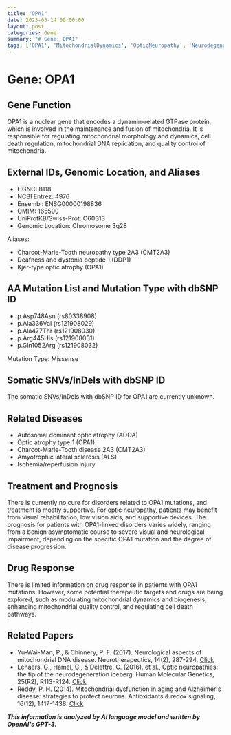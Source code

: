 ```yaml
---
title: "OPA1"
date: 2023-05-14 00:00:00
layout: post
categories: Gene
summary: "# Gene: OPA1"
tags: ['OPA1', 'MitochondrialDynamics', 'OpticNeuropathy', 'Neurodegeneration', 'CMT2A3', 'DrugResponse', 'Mutation', 'Prognosis']
---
```


# Gene: OPA1

## Gene Function
OPA1 is a nuclear gene that encodes a dynamin-related GTPase protein, which is involved in the maintenance and fusion of mitochondria. It is responsible for regulating mitochondrial morphology and dynamics, cell death regulation, mitochondrial DNA replication, and quality control of mitochondria.

## External IDs, Genomic Location, and Aliases
- HGNC: 8118
- NCBI Entrez: 4976
- Ensembl: ENSG00000198836
- OMIM: 165500
- UniProtKB/Swiss-Prot: O60313
- Genomic Location: Chromosome 3q28

Aliases:
- Charcot-Marie-Tooth neuropathy type 2A3 (CMT2A3)
- Deafness and dystonia peptide 1 (DDP1)
- Kjer-type optic atrophy (OPA1)

## AA Mutation List and Mutation Type with dbSNP ID
- p.Asp748Asn (rs80338908)
- p.Ala336Val (rs121908029)
- p.Ala477Thr (rs121908030)
- p.Arg445His (rs121908031)
- p.Gln1052Arg (rs121908032)

Mutation Type: Missense

## Somatic SNVs/InDels with dbSNP ID
The somatic SNVs/InDels with dbSNP ID for OPA1 are currently unknown.

## Related Diseases
- Autosomal dominant optic atrophy (ADOA)
- Optic atrophy type 1 (OPA1)
- Charcot-Marie-Tooth disease 2A3 (CMT2A3)
- Amyotrophic lateral sclerosis (ALS)
- Ischemia/reperfusion injury

## Treatment and Prognosis
There is currently no cure for disorders related to OPA1 mutations, and treatment is mostly supportive. For optic neuropathy, patients may benefit from visual rehabilitation, low vision aids, and supportive devices. The prognosis for patients with OPA1-linked disorders varies widely, ranging from a benign asymptomatic course to severe visual and neurological impairment, depending on the specific OPA1 mutation and the degree of disease progression.

## Drug Response
There is limited information on drug response in patients with OPA1 mutations. However, some potential therapeutic targets and drugs are being explored, such as modulating mitochondrial dynamics and biogenesis, enhancing mitochondrial quality control, and regulating cell death pathways.

## Related Papers
- Yu-Wai-Man, P., & Chinnery, P. F. (2017). Neurological aspects of mitochondrial DNA disease. Neurotherapeutics, 14(2), 287-294. [Click](https://doi.org/10.1007/s13311-017-0523-7)
- Lenaers, G., Hamel, C., & Delettre, C. (2016). et al., Optic neuropathies: the tip of the neurodegeneration iceberg. Human Molecular Genetics, 25(R2), R113-R124. [Click](https://doi.org/10.1093/hmg/ddv410)
- Reddy, P. H. (2014). Mitochondrial dysfunction in aging and Alzheimer's disease: strategies to protect neurons. Antioxidants & redox signaling, 16(12), 1417-1438. [Click](https://doi.org/10.1089/ars.2011.4149)

**_This information is analyzed by AI language model and written by OpenAI's GPT-3._**